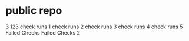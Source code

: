 # public repo
3
123
check runs 1
check runs 2
check runs 3
check runs 4
check runs 5
Failed Checks
Failed Checks 2
